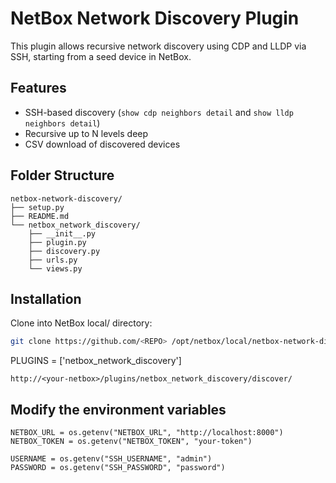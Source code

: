 # NetBox Network Discovery Plugin

This plugin allows recursive network discovery using CDP and LLDP via SSH, starting from a seed device in NetBox.

## Features

- SSH-based discovery (`show cdp neighbors detail` and `show lldp neighbors detail`)
- Recursive up to N levels deep
- CSV download of discovered devices

## Folder Structure
```
netbox-network-discovery/
├── setup.py
├── README.md
└── netbox_network_discovery/
    ├── __init__.py
    ├── plugin.py
    ├── discovery.py
    ├── urls.py
    └── views.py
```
## Installation

Clone into NetBox local/ directory:
   ```bash
   git clone https://github.com/<REPO> /opt/netbox/local/netbox-network-discovery
   ```

PLUGINS = ['netbox_network_discovery']
```
http://<your-netbox>/plugins/netbox_network_discovery/discover/
```

## Modify the environment variables
```
NETBOX_URL = os.getenv("NETBOX_URL", "http://localhost:8000")
NETBOX_TOKEN = os.getenv("NETBOX_TOKEN", "your-token")

USERNAME = os.getenv("SSH_USERNAME", "admin")
PASSWORD = os.getenv("SSH_PASSWORD", "password")
```
